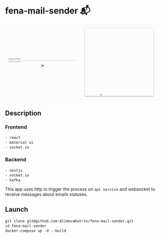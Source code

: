 # fena-mail-sender 📬
![app demo](./readme-assets/fena-demo.gif)
## Description
### Frontend
    - react
    - material ui
    - socket.io
### Backend
    - nextjs
    - socket.io
    - kafka

This app uses http to trigger the process on `api service` and websocket to receive messages about emails statuses. 
## Launch
```
git clone git@github.com:AlimovaKatrin/fena-mail-sender.git
cd fena-mail-sender
docker-compose up -d --build 
```
